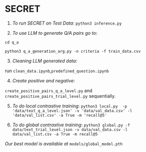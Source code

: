 # **SECRET**

1. *To run SECRET on Test Data*: ```python3 inference.py```

2. *To use LLM to generate Q/A pairs go to*:
   
```cd q_a```

```python3 q_a_generation_arg.py -n criteria -f train_data.csv```

3. *Cleaning LLM generated data*:

run ```clean_data.ipynb```,```predefined_question.ipynb```

4. *Create positive and negative*:

```create_positive_pairs_q_a_level.py``` and ```create_positive_pairs_trial_level.py``` sequentially.

5. *To do local contrastive training*: ```python3 local.py  -p 'data/text_q_a_level.json' -v 'data/val_data.csv' -l 'data/val_list.csv' -a True -m 'recall@5'```

6. *To do global contrastive training*: ```python3 global.py -f data/text_trial_level.json -v data/val_data.csv -l data/val_list.csv -a True -m recall@5```

*Our best model is available at* 
```models/global_model.pth```





